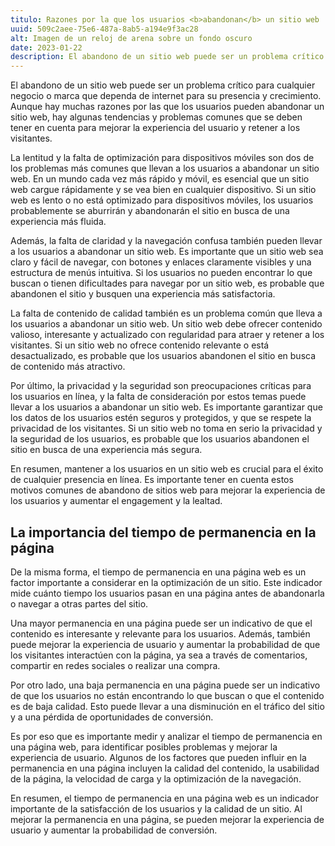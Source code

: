 ```yaml
---
titulo: Razones por la que los usuarios <b>abandonan</b> un sitio web
uuid: 509c2aee-75e6-487a-8ab5-a194e9f3ac28
alt: Imagen de un reloj de arena sobre un fondo oscuro
date: 2023-01-22
description: El abandono de un sitio web puede ser un problema crítico para cualquier negocio o marca que dependa de internet para su presencia y crecimiento.
---
```


El abandono de un sitio web puede ser un problema crítico para cualquier negocio o marca que dependa de internet para su presencia y crecimiento. Aunque hay muchas razones por las que los usuarios pueden abandonar un sitio web, hay algunas tendencias y problemas comunes que se deben tener en cuenta para mejorar la experiencia del usuario y retener a los visitantes.

La lentitud y la falta de optimización para dispositivos móviles son dos de los problemas más comunes que llevan a los usuarios a abandonar un sitio web. En un mundo cada vez más rápido y móvil, es esencial que un sitio web cargue rápidamente y se vea bien en cualquier dispositivo. Si un sitio web es lento o no está optimizado para dispositivos móviles, los usuarios probablemente se aburrirán y abandonarán el sitio en busca de una experiencia más fluida.

Además, la falta de claridad y la navegación confusa también pueden llevar a los usuarios a abandonar un sitio web. Es importante que un sitio web sea claro y fácil de navegar, con botones y enlaces claramente visibles y una estructura de menús intuitiva. Si los usuarios no pueden encontrar lo que buscan o tienen dificultades para navegar por un sitio web, es probable que abandonen el sitio y busquen una experiencia más satisfactoria.

La falta de contenido de calidad también es un problema común que lleva a los usuarios a abandonar un sitio web. Un sitio web debe ofrecer contenido valioso, interesante y actualizado con regularidad para atraer y retener a los visitantes. Si un sitio web no ofrece contenido relevante o está desactualizado, es probable que los usuarios abandonen el sitio en busca de contenido más atractivo.

Por último, la privacidad y la seguridad son preocupaciones críticas para los usuarios en línea, y la falta de consideración por estos temas puede llevar a los usuarios a abandonar un sitio web. Es importante garantizar que los datos de los usuarios estén seguros y protegidos, y que se respete la privacidad de los visitantes. Si un sitio web no toma en serio la privacidad y la seguridad de los usuarios, es probable que los usuarios abandonen el sitio en busca de una experiencia más segura.

En resumen, mantener a los usuarios en un sitio web es crucial para el éxito de cualquier presencia en línea. Es importante tener en cuenta estos motivos comunes de abandono de sitios web para mejorar la experiencia de los usuarios y aumentar el engagement y la lealtad.

## La importancia del tiempo de permanencia en la página

De la misma forma, el tiempo de permanencia en una página web es un factor importante a considerar en la optimización de un sitio. Este indicador mide cuánto tiempo los usuarios pasan en una página antes de abandonarla o navegar a otras partes del sitio.

Una mayor permanencia en una página puede ser un indicativo de que el contenido es interesante y relevante para los usuarios. Además, también puede mejorar la experiencia de usuario y aumentar la probabilidad de que los visitantes interactúen con la página, ya sea a través de comentarios, compartir en redes sociales o realizar una compra.

Por otro lado, una baja permanencia en una página puede ser un indicativo de que los usuarios no están encontrando lo que buscan o que el contenido es de baja calidad. Esto puede llevar a una disminución en el tráfico del sitio y a una pérdida de oportunidades de conversión.

Es por eso que es importante medir y analizar el tiempo de permanencia en una página web, para identificar posibles problemas y mejorar la experiencia de usuario. Algunos de los factores que pueden influir en la permanencia en una página incluyen la calidad del contenido, la usabilidad de la página, la velocidad de carga y la optimización de la navegación.

En resumen, el tiempo de permanencia en una página web es un indicador importante de la satisfacción de los usuarios y la calidad de un sitio. Al mejorar la permanencia en una página, se pueden mejorar la experiencia de usuario y aumentar la probabilidad de conversión.
